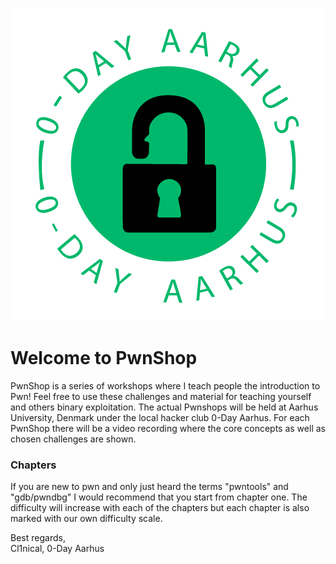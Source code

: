 ![0-Day logo](images/0-Day.png)
# Welcome to PwnShop
PwnShop is a series of workshops where I teach people the introduction to Pwn!
Feel free to use these challenges and material for teaching yourself and others binary exploitation.
The actual Pwnshops will be held at Aarhus University, Denmark under the local hacker club 0-Day Aarhus.
For each PwnShop there will be a video recording where the core concepts as well as chosen challenges are shown.

### Chapters
If you are new to pwn and only just heard the terms "pwntools" and "gdb/pwndbg" I would recommend that you start from chapter one.
The difficulty will increase with each of the chapters but each chapter is also marked with our own difficulty scale.

Best regards,  
Cl1nical, 0-Day Aarhus
